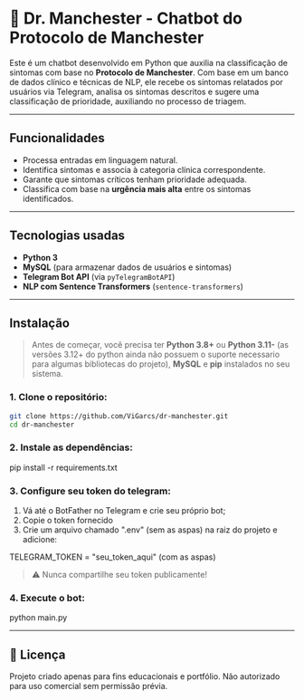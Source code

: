 # 🤖 Dr. Manchester - Chatbot do Protocolo de Manchester
Este é um chatbot desenvolvido em Python que auxilia na classificação de sintomas com base no **Protocolo de Manchester**. Com base em um banco de dados clínico e técnicas de NLP, ele recebe os sintomas relatados por usuários via Telegram, analisa os sintomas descritos e sugere uma classificação de prioridade, auxiliando no processo de triagem.

---

## Funcionalidades

- Processa entradas em linguagem natural.
- Identifica sintomas e associa à categoria clínica correspondente.
- Garante que sintomas críticos tenham prioridade adequada.
- Classifica com base na **urgência mais alta** entre os sintomas identificados.

---

## Tecnologias usadas

- **Python 3**
- **MySQL** (para armazenar dados de usuários e sintomas)
- **Telegram Bot API** (via `pyTelegramBotAPI`)
- **NLP com Sentence Transformers** (`sentence-transformers`)

---

## Instalação

> Antes de começar, você precisa ter **Python 3.8+** ou **Python 3.11-** (as versões 3.12+ do python ainda não possuem o suporte necessario para algumas bibliotecas do projeto), **MySQL** e **pip** instalados no seu sistema.

### 1. Clone o repositório:

```bash
git clone https://github.com/ViGarcs/dr-manchester.git
cd dr-manchester
```

### 2. Instale as dependências:

pip install -r requirements.txt

### 3. Configure seu token do telegram:

1. Vá até o BotFather no Telegram e crie seu próprio bot;
2. Copie o token fornecido
3. Crie um arquivo chamado ".env" (sem as aspas) na raiz do projeto e adicione:

TELEGRAM_TOKEN = "seu_token_aqui" (com as aspas)

> ⚠️ Nunca compartilhe seu token publicamente!

### 4. Execute o bot:

python main.py

---

## 📄 Licença
Projeto criado apenas para fins educacionais e portfólio. Não autorizado para uso comercial sem permissão prévia.

